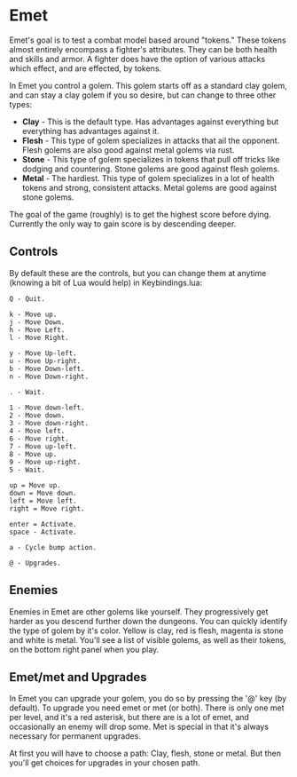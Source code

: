 # Emet

Emet's goal is to test a combat model based around "tokens." These tokens almost entirely encompass a fighter's attributes. They can be both health and skills and armor. A fighter does have the option of various attacks which effect, and are effected, by tokens.

In Emet you control a golem. This golem starts off as a standard clay golem, and can stay a clay golem if you so desire, but can change to three other types:

  * **Clay** - This is the default type. Has advantages against everything but everything has advantages against it.
  * **Flesh** - This type of golem specializes in attacks that ail the opponent. Flesh golems are also good against metal golems via rust.
  * **Stone** - This type of golem specializes in tokens that pull off tricks like dodging and countering. Stone golems are good against flesh golems.
  * **Metal** - The hardiest. This type of golem specializes in a lot of health tokens and strong, consistent attacks. Metal golems are good against stone golems.

The goal of the game (roughly) is to get the highest score before dying. Currently the only way to gain score is by descending deeper.

## Controls

By default these are the controls, but you can change them at anytime (knowing a bit of Lua would help) in Keybindings.lua:

    Q - Quit.

    k - Move up.
    j - Move Down.
    h - Move Left.
    l - Move Right.

    y - Move Up-left.
    u - Move Up-right.
    b - Move Down-left.
    n - Move Down-right.

    . - Wait.

    1 - Move down-left.
    2 - Move down.
    3 - Move down-right.
    4 - Move left.
    6 - Move right.
    7 - Move up-left.
    8 - Move up.
    9 - Move up-right.
    5 - Wait.

    up = Move up.
    down = Move down.
    left = Move left.
    right = Move right.

    enter = Activate.
    space - Activate.

    a - Cycle bump action.

    @ - Upgrades.

## Enemies

Enemies in Emet are other golems like yourself. They progressively get harder as you descend further down the dungeons. You can quickly identify the type of golem by it's color. Yellow is clay, red is flesh, magenta is stone and white is metal. You'll see a list of visible golems, as well as their tokens, on the bottom right panel when you play.

## Emet/met and Upgrades

In Emet you can upgrade your golem, you do so by pressing the '@' key (by default). To upgrade you need emet or met (or both). There is only one met per level, and it's a red asterisk, but there are is a lot of emet, and occasionally an enemy will drop some. Met is special in that it's always necessary for permanent upgrades.

At first you will have to choose a path: Clay, flesh, stone or metal. But then you'll get choices for upgrades in your chosen path.